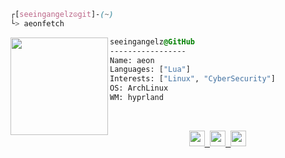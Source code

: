 ```css
┌[seeingangelz☮git]-(~)
└> aeonfetch
```
 
<div style="display:block;text-align:left"><img align="left" src="https://user-images.githubusercontent.com/123886904/218268944-995c6c60-51bc-4f8f-bcd4-407c3f5f2ad2.gif" border="0" style="width:156px;">

  ```css
  seeingangelz@GitHub
  -----------------
  Name: aeon
  Languages: ["Lua"]
  Interests: ["Linux", "CyberSecurity"]
  OS: ArchLinux
  WM: hyprland
  ```
</div>
<br />
<p align="center">
  <samp>
   <a href="https://seeingangelz.neocities.org/"><img height="25" src="https://img.shields.io/badge/Startpage-221f29?style=for-the-badge&logo=firefox&logoColor=white"</a>
    <a href="https://github.com/seeingangelz/dotfiles"><img height="25" src="https://img.shields.io/badge/dotfiles-221f29?style=for-the-badge&logo=linux&logoColor=white"</a>
    <a href="mailto:aeon@firemail.cc"><img height="25" src="https://img.shields.io/badge/EMAIL-221f29?style=for-the-badge&logo=gmail&logoColor=white"</a>
  </samp>
</p>
